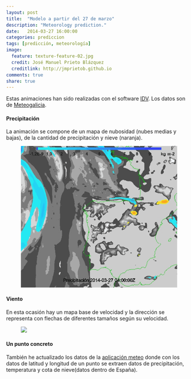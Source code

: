 ```yaml
---
layout: post
title:  "Modelo a partir del 27 de marzo"
description: "Meteorology prediction."
date:   2014-03-27 16:00:00
categories: prediccion
tags: [predicción, meteorología]
image:
  feature: texture-feature-02.jpg
  credit: José Manuel Prieto Blázquez
  creditlink: http://jmprietob.github.io
comments: true
share: true
---
```


Estas animaciones han sido realizadas con el software [IDV](http://www.unidata.ucar.edu). Los datos son de [Meteogalicia]( http://www.meteogalicia.es/web/modelos/threddsIndex.action?request_locale=es).

#### Precipitación
La animación se compone de un mapa de nubosidad (nubes medias y bajas), de la cantidad de precipitación y nieve (naranja).
<figure>
	<img src="/images/prec_27-03-2014.gif">
</figure>

#### Viento
En esta ocasión hay un mapa base de velocidad y la dirección se representa con flechas de diferentes tamaños según su velocidad.
<figure>
	<img src="/images/viento_27-03-2014.gif">
</figure>

#### Un punto concreto
También he actualizado los datos de la [aplicación meteo](https://jmprietob.shinyapps.io/meteo/) donde con los datos de latitud y longitud de un punto se extraen datos de precipitación, temperatura y cota de nieve(datos dentro de España).


